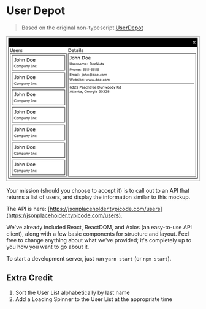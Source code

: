 # User Depot

> Based on the original non-typescript [UserDepot](https://github.com/ksmithbaylor/user-depot)

![Mock-up](mock.jpg)

Your mission (should you choose to accept it) is to call out to an API that returns a list of users, and display the information similar to this mockup.

The API is here: [https://jsonplaceholder.typicode.com/users](https://jsonplaceholder.typicode.com/users).

We've already included React, ReactDOM, and Axios (an easy-to-use API client), along with a few basic components for structure and layout. Feel free to change anything about what we've provided; it's completely up to you how you want to go about it.

To start a development server, just run `yarn start` (or `npm start`).

## Extra Credit

1. Sort the User List alphabetically by last name
2. Add a Loading Spinner to the User List at the appropriate time
